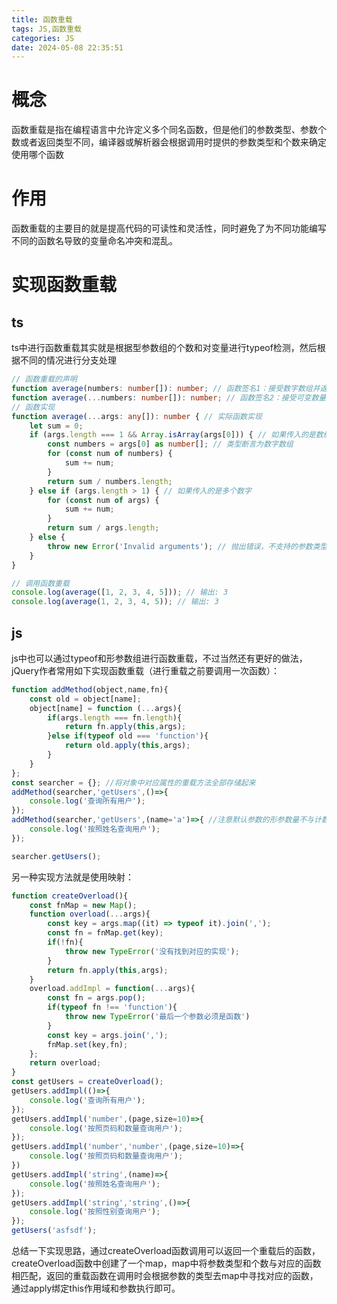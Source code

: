 ```yaml
---
title: 函数重载
tags: JS,函数重载
categories: JS
date: 2024-05-08 22:35:51
---
```


# 概念
函数重载是指在编程语言中允许定义多个同名函数，但是他们的参数类型、参数个数或者返回类型不同，编译器或解析器会根据调用时提供的参数类型和个数来确定使用哪个函数
# 作用
函数重载的主要目的就是提高代码的可读性和灵活性，同时避免了为不同功能编写不同的函数名导致的变量命名冲突和混乱。
# 实现函数重载
## ts
ts中进行函数重载其实就是根据型参数组的个数和对变量进行typeof检测，然后根据不同的情况进行分支处理
```ts
// 函数重载的声明
function average(numbers: number[]): number; // 函数签名1：接受数字数组并返回数字
function average(...numbers: number[]): number; // 函数签名2：接受可变数量的数字参数并返回数字
// 函数实现
function average(...args: any[]): number { // 实际函数实现
    let sum = 0;
    if (args.length === 1 && Array.isArray(args[0])) { // 如果传入的是数组
        const numbers = args[0] as number[]; // 类型断言为数字数组
        for (const num of numbers) {
            sum += num;
        }
        return sum / numbers.length;
    } else if (args.length > 1) { // 如果传入的是多个数字
        for (const num of args) {
            sum += num;
        }
        return sum / args.length;
    } else {
        throw new Error('Invalid arguments'); // 抛出错误，不支持的参数类型
    }
}

// 调用函数重载
console.log(average([1, 2, 3, 4, 5])); // 输出: 3
console.log(average(1, 2, 3, 4, 5)); // 输出: 3
```

## js

js中也可以通过typeof和形参数组进行函数重载，不过当然还有更好的做法，jQuery作者常用如下实现函数重载（进行重载之前要调用一次函数）：

```javascript
function addMethod(object,name,fn){
    const old = object[name];
    object[name] = function (...args){
        if(args.length === fn.length){
            return fn.apply(this,args);
        }else if(typeof old === 'function'){
            return old.apply(this,args);
        }
    }
};
const searcher = {}; //将对象中对应属性的重载方法全部存储起来
addMethod(searcher,'getUsers',()=>{
    console.log('查询所有用户');
});
addMethod(searcher,'getUsers',(name='a')=>{ //注意默认参数的形参数量不与计数
    console.log('按照姓名查询用户');
});

searcher.getUsers();
```

另一种实现方法就是使用映射：

```javascript
function createOverload(){
    const fnMap = new Map();
    function overload(...args){
        const key = args.map((it) => typeof it).join(',');
        const fn = fnMap.get(key);
        if(!fn){
            throw new TypeError('没有找到对应的实现');
        }
        return fn.apply(this,args);
    }
    overload.addImpl = function(...args){
        const fn = args.pop();
        if(typeof fn !== 'function'){
            throw new TypeError('最后一个参数必须是函数')
        }
        const key = args.join(',');
        fnMap.set(key,fn);
    };
    return overload;
}
const getUsers = createOverload();
getUsers.addImpl(()=>{
    console.log('查询所有用户');
});
getUsers.addImpl('number',(page,size=10)=>{
    console.log('按照页码和数量查询用户');
});
getUsers.addImpl('number','number',(page,size=10)=>{
    console.log('按照页码和数量查询用户');
})
getUsers.addImpl('string',(name)=>{
    console.log('按照姓名查询用户');
});
getUsers.addImpl('string','string',()=>{
    console.log('按照性别查询用户');
});
getUsers('asfsdf');
```

总结一下实现思路，通过createOverload函数调用可以返回一个重载后的函数，createOverload函数中创建了一个map，map中将参数类型和个数与对应的函数相匹配，返回的重载函数在调用时会根据参数的类型去map中寻找对应的函数，通过apply绑定this作用域和参数执行即可。
